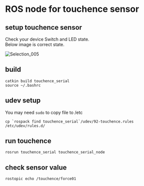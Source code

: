# ROS node for touchence sensor

## setup touchence sensor
Check your device Switch and LED state.\
Below image is correct state.

![Selection_005](https://user-images.githubusercontent.com/22497720/56508331-e718bc80-655e-11e9-8c22-f3a073406fd1.png)

## build
```
catkin build touchence_serial
source ~/.bashrc
```

## udev setup
You may need `sudo` to copy file to /etc
```
cp `rospack find touchence_serial`/udev/92-touchence.rules /etc/udev/rules.d/
```

## run touchence
```
rosrun touchence_serial touchence_serial_node
```

## check sensor value
```
rostopic echo /touchence/force01
```